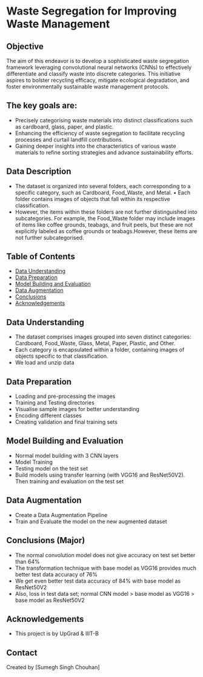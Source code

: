 # Waste Segregation for Improving Waste Management

## Objective
The aim of this endeavor is to develop a sophisticated waste segregation framework leveraging convolutional neural networks (CNNs) to effectively differentiate and classify waste into discrete categories. This initiative aspires to bolster recycling efficacy, mitigate ecological degradation, and foster environmentally sustainable waste management protocols.

## The key goals are:

* Precisely categorising waste materials into distinct classifications such as cardboard, glass, paper, and plastic. 
* Enhancing the efficiency of waste segregation to facilitate recycling processes and curtail landfill contributions. 
* Gaining deeper insights into the characteristics of various waste materials to refine sorting strategies and advance sustainability efforts.

## Data Description
* The dataset is organized into several folders, each corresponding to a specific category, such as Cardboard, Food_Waste, and Metal. • Each folder contains images of objects that fall within its respective classification.
* However, the items within these folders are not further distinguished into subcategories. For example, the Food_Waste folder may include images of items like coffee grounds, teabags, and fruit peels, but these are not explicitly labeled as coffee grounds or teabags.However, these items are not further subcategorised.

## Table of Contents
* [Data Understanding](#data-understanding)
* [Data Preparation](#data-preparation)
* [Model Building and Evaluation](#model-building)
* [Data Augmentation](#data-augmentation)
* [Conclusions](#conclusions)
* [Acknowledgements](#acknowledgements)


## Data Understanding
- The dataset comprises images grouped into seven distinct categories: Cardboard, Food_Waste, Glass, Metal, Paper, Plastic, and Other.
- Each category is encapsulated within a folder, containing images of objects specific to that classification.
- We load and unzip data
  
## Data Preparation
- Loading and pre-processing the images
- Training and Testing directories
- Visualise sample images for better understanding
- Encoding different classes
- Creating validation and final training sets
  
## Model Building and Evaluation
- Normal model building with 3 CNN layers
- Model Training
- Testing model on the test set
- Build models using transfer learning (with VGG16 and ResNet50V2). Then training and evaluation on the test set

## Data Augmentation
- Create a Data Augmentation Pipeline
- Train and Evaluate the model on the new augmented dataset
  
## Conclusions (Major)
- The normal convolution model does not give accuracy on test set better than 64%
- The transformation technique with base model as VGG16 provides much better test data accuracy of 76%
- We get even better test data accuracy of 84% with base model as ResNet50V2
- Also, loss in test data set; normal CNN model > base model as VGG16 > base model as ResNet50V2

    
## Acknowledgements

- This project is by UpGrad & IIIT-B


## Contact
Created by [Sumegh Singh Chouhan]
